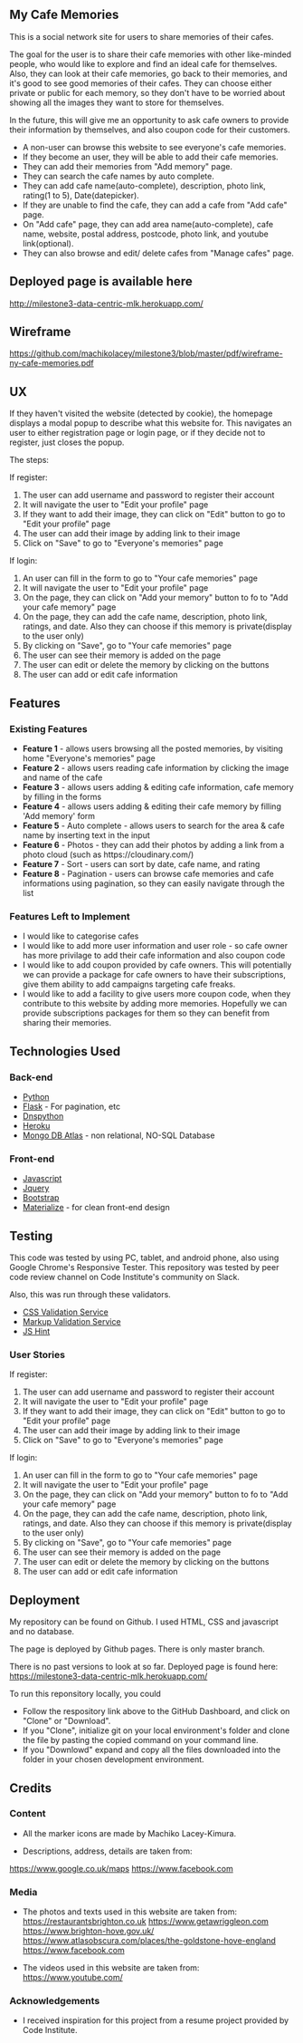 ## My Cafe Memories

This is a social network site for users to share memories of their cafes.


The goal for the user is to share their cafe memories with other like-minded people, who would like to explore and find an ideal cafe for themselves.
Also, they can look at their cafe memories, go back to their memories, and it's good to see good memories of their cafes.
They can choose either private or public for each memory, so they don't have to be worried about showing all the images they want to store for themselves.

In the future, this will give me an opportunity to ask cafe owners to provide their information by themselves, and also coupon code for their customers.


<ul>
<li>A non-user can browse this website to see everyone's cafe memories.</li>
<li>If they become an user, they will be able to add their cafe memories.</li>
<li>They can add their memories from "Add memory" page. </li>
<li>They can search the cafe names by auto complete. </li>
<li>They can add cafe name(auto-complete), description, photo link, rating(1 to 5), Date(datepicker).</li>
<li>If they are unable to find the cafe, they can add a cafe from "Add cafe" page.</li>
<li>On "Add cafe" page, they can add area name(auto-complete), cafe name, website, postal address, postcode, photo link, and youtube link(optional).
</li>
<li>They can also browse and edit/ delete cafes from "Manage cafes" page.</li>
</ul>


## Deployed page is available here
http://milestone3-data-centric-mlk.herokuapp.com/


## Wireframe

https://github.com/machikolacey/milestone3/blob/master/pdf/wireframe-ny-cafe-memories.pdf


## UX

If they haven't visited the website (detected by cookie), the homepage displays a modal popup to describe what this website for.
This navigates an user to either registration page or login page, or if they decide not to register, just closes the popup.

The steps:
 
 If register:

<ol>
<li>The user can add username and password to register their account</li>
<li>It will navigate the user to "Edit your profile" page</li>
<li>If they want to add their image, they can click on "Edit" button to go to "Edit your profile" page</li>
<li>The user can add their image by adding link to their image</li>
<li>Click on "Save" to go to "Everyone's memories" page</li>
</ol>


 If login:

<ol>
<li>An user can fill in the form to go to "Your cafe memories" page</li>
<li>It will navigate the user to "Edit your profile" page</li>
<li>On the page, they can click on "Add your memory" button to fo to "Add your cafe memory" page</li>
<li>On the page, they can add the cafe name, description, photo link, ratings, and date. Also they can choose if this memory is private(display to the user only)</li>
<li>By clicking on "Save", go to "Your cafe memories" page</li>
<li>The user can see their memory is added on the page</li>
<li>The user can edit or delete the memory by clicking on the buttons</li>
<li>The user can add or edit cafe information</li>
</ol>



## Features


### Existing Features

<ul>
<li><b>Feature 1</b> - allows users browsing all the posted memories, by visiting home "Everyone's memories" page</li>
<li><b>Feature 2</b> - allows users reading cafe information by clicking the image and name of the cafe </li>
<li><b>Feature 3</b> - allows users adding & editing cafe information, cafe memory by filling in the forms</li>
<li><b>Feature 4</b> - allows users adding & editing their cafe memory by filling 'Add memory' form</li>
<li><b>Feature 5</b> - Auto complete - allows users to search for the area & cafe name by inserting text in the input</li>
<li><b>Feature 6</b> - Photos - they can add their photos by adding a link from a photo cloud (such as https://cloudinary.com/)</li>
<li><b>Feature 7</b> - Sort - users can sort by date, cafe name, and rating</li>
<li><b>Feature 8</b> - Pagination - users can browse cafe memories and cafe informations using pagination, so they can easily navigate through the list</li>
</ul>


### Features Left to Implement
- I would like to categorise cafes
- I would like to add more user information and user role - so cafe owner has more privilage to add their cafe information and also coupon code
- I would like to add coupon provided by cafe owners. This will potentially we can provide a package for cafe owners to have their subscriptions, give them ability to add campaigns targeting cafe freaks. 
- I would like to add a facility to give users more coupon code, when they contribute to this website by adding more memories. Hopefully we can provide subscriptions packages for them so they can benefit from sharing their memories.


## Technologies Used


###  Back-end 
<ul>
<li><a href="https://www.python.org/" rel="nofollow">Python</a></li>
<li><a href="https://flask.palletsprojects.com/en/1.1.x/" rel="nofollow">Flask</a> - For pagination, etc</li>
<li><a href="https://pypi.org/project/dnspython/" rel="nofollow">Dnspython</a></li>
<li><a href="https://www.heroku.com" rel="nofollow">Heroku</a> </li>
<li><a href="https://www.mongodb.com/cloud/atlas" rel="nofollow">Mongo DB Atlas</a> - non relational, NO-SQL Database</li>
</ul>


###  Front-end 
<ul>
<li><a href="https://www.javascript.com/" rel="nofollow">Javascript</a></li>
<li><a href="https://jquery.com/" rel="nofollow">Jquery</a></li>
<li><a href="https://getbootstrap.com/" rel="nofollow">Bootstrap</a></li>
<li><a href="https://materializecss.com/" rel="nofollow">Materialize</a> - for clean front-end design</li>
</ul>


       
## Testing
This code was tested by using PC, tablet, and android phone, also using Google Chrome's Responsive Tester. This repository was tested by peer code review channel on Code Institute's community on Slack.

Also, this was run through these validators.

<ul>
<li><a href="https://jigsaw.w3.org/css-validator/" target="_blank">CSS Validation Service</a></li>
<li><a href="https://validator.w3.org/" target="_blank">Markup Validation Service</a></li>
<li><a href="https://jshint.com/" target="_blank">JS Hint</a></li>
</ul>

<h3>User Stories</h3>
If register:

<ol>
<li>The user can add username and password to register their account</li>
<li>It will navigate the user to "Edit your profile" page</li>
<li>If they want to add their image, they can click on "Edit" button to go to "Edit your profile" page</li>
<li>The user can add their image by adding link to their image</li>
<li>Click on "Save" to go to "Everyone's memories" page</li>
</ol>


 If login:

<ol>
<li>An user can fill in the form to go to "Your cafe memories" page</li>
<li>It will navigate the user to "Edit your profile" page</li>
<li>On the page, they can click on "Add your memory" button to fo to "Add your cafe memory" page</li>
<li>On the page, they can add the cafe name, description, photo link, ratings, and date. Also they can choose if this memory is private(display to the user only)</li>
<li>By clicking on "Save", go to "Your cafe memories" page</li>
<li>The user can see their memory is added on the page</li>
<li>The user can edit or delete the memory by clicking on the buttons</li>
<li>The user can add or edit cafe information</li>
</ol>



## Deployment

My repository can be found on Github. I used HTML, CSS and javascript and no database.

The page is deployed by Github pages. There is only master branch. 

There is no past versions to look at so far. Deployed page is found here:
https://milestone3-data-centric-mlk.herokuapp.com/

To run this reponsitory locally, you could
<ul>
<li>Follow the respository link above to the GitHub Dashboard, and click on "Clone" or "Download".</li>
<li>If you "Clone", initialize git on your local environment's folder and clone the file by pasting the copied command on your command line.</li>
<li>If you "Downlowd" expand and copy all the files downloaded into the folder in your chosen development environment.</li>
</ul>


## Credits

### Content
- All the marker icons are made by Machiko Lacey-Kimura.

- Descriptions, address, details are taken from:

https://www.google.co.uk/maps
https://www.facebook.com


### Media
- The photos and texts used in this website are taken from:
https://restaurantsbrighton.co.uk
https://www.getawriggleon.com
https://www.brighton-hove.gov.uk/
https://www.atlasobscura.com/places/the-goldstone-hove-england
https://www.facebook.com

- The videos used in this website are taken from:
https://www.youtube.com/



### Acknowledgements

- I received inspiration for this project from a resume project provided by Code Institute.

